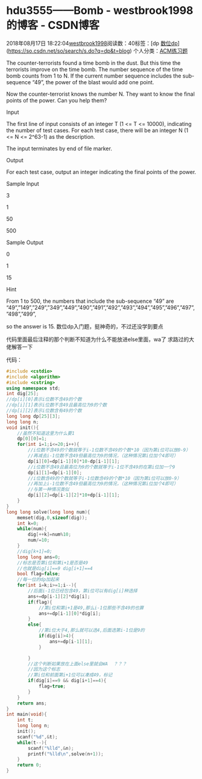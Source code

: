 # hdu3555——Bomb - westbrook1998的博客 - CSDN博客





2018年08月17日 18:22:04[westbrook1998](https://me.csdn.net/westbrook1998)阅读数：40标签：[dp																[数位dp](https://so.csdn.net/so/search/s.do?q=数位dp&t=blog)](https://so.csdn.net/so/search/s.do?q=dp&t=blog)
个人分类：[ACM练习题](https://blog.csdn.net/westbrook1998/article/category/7652684)








> 
The counter-terrorists found a time bomb in the dust. But this time the terrorists improve on the time bomb. The number sequence of the time bomb counts from 1 to N. If the current number sequence includes the sub-sequence “49”, the power of the blast would add one point.  

  Now the counter-terrorist knows the number N. They want to know the final points of the power. Can you help them?  

  Input 

  The first line of input consists of an integer T (1 <= T <= 10000), indicating the number of test cases. For each test case, there will be an integer N (1 <= N <= 2^63-1) as the description.  

  The input terminates by end of file marker.  

  Output 

  For each test case, output an integer indicating the final points of the power. 

  Sample Input 

  3 

  1 

  50 

  500 

  Sample Output 

  0 

  1 

  15 

  Hint 

  From 1 to 500, the numbers that include the sub-sequence “49” are “49”,”149”,”249”,”349”,”449”,”490”,”491”,”492”,”493”,”494”,”495”,”496”,”497”,”498”,”499”, 

  so the answer is 15.
数位dp入门题，挺神奇的，不过还没学到要点 

代码里面最后注释的那个判断不知道为什么不能放进else里面，wa了 求路过的大佬解答一下

代码：

```cpp
#include <cstdio>
#include <algorithm>
#include <cstring>
using namespace std;
int dig[25];
//dp[i][0]表示i位数不含49的个数
//dp[i][1]表示i位数不含49且最高位为9的个数
//dp[i][2]表示i位数含有49的个数
long long dp[25][3];
long long n;
void init(){
    //虽然不知道这里为什么要1
    dp[0][0]=1;
    for(int i=1;i<=20;i++){
        //i位数不含49的个数就等于i-1位数不含49的个数*10（因为第i位可以放0-9）
        //再减去i-1位数不含49但最高位为9的情况，（这种情况第i位加个4即可）
        dp[i][0]=dp[i-1][0]*10-dp[i-1][1];
        //i位数不含49且最高位为9的个数就等于i-1位不含49的在第i位加一个9
        dp[i][1]=dp[i-1][0];
        //i位数含49的个数就等于i-1位数含49的个数*10（因为第i位可以放0-9）
        //再加上i-1位数不含49但最高位为9的情况，（这种情况第i位加个4即可）
        //与第一种情况类似
        dp[i][2]=dp[i-1][2]*10+dp[i-1][1];
    }
}
long long solve(long long num){
    memset(dig,0,sizeof(dig));
    int k=0;
    while(num){
        dig[++k]=num%10;
        num/=10;
    }
    //dig[k+1]=0;
    long long ans=0;
    //标志是否第i位和第i+1是否是49
    //也就是dig[i]==9 dig[i+1]==4
    bool flag=false;
    //每一位的dp加起来
    for(int i=k;i>=1;i--){
        //后面i-1位已经包含49，第i位可以有dig[i]种选择
        ans+=dp[i-1][2]*dig[i];
        if(flag){
            //第i位和第i+1是49,那么i-1位那些不含49的也算
            ans+=dp[i-1][0]*dig[i];
        }
        else{
            //第i位大于4,那么就可以选4,后面选第i-1位是9的
            if(dig[i]>4){
                ans+=dp[i-1][1];
            }

        }
        //这个判断如果放在上面else里就会WA  ？？？
        //因为这个标志
        //第i位和前面第i+1位可以凑成49，标记
        if(dig[i]==9 && dig[i+1]==4){
            flag=true;
        }
    }
    return ans;
}
int main(void){
    int t;
    long long n;
    init();
    scanf("%d",&t);
    while(t--){
        scanf("%lld",&n);
        printf("%lld\n",solve(n+1));
    }
    return 0;
}
```






